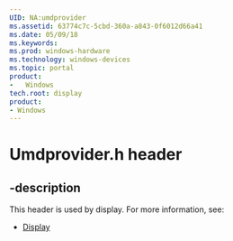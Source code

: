 ```yaml
---
UID: NA:umdprovider
ms.assetid: 63774c7c-5cbd-360a-a843-0f6012d66a41
ms.date: 05/09/18
ms.keywords: 
ms.prod: windows-hardware
ms.technology: windows-devices
ms.topic: portal
product:
-	Windows
tech.root: display
product:
- Windows
---
```


# Umdprovider.h header


## -description


This header is used by display. For more information, see:

- [Display](../_display/index.md)

